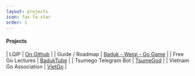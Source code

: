 ```yaml
---
layout: projects
icon: fas fa-star
order: 1
---
```


#### Projects

| LQIP | [On Github](https://github.com/SoumyaK4/LQIP-base64) |
| Guide / Roadmap | [Baduk - Weiqi - Go Game](https://weiqi.soumyak4.in) |
| Free Go Lectures | [BadukTube](https://baduktube.soumyak4.in) |
| Tsumego Telegram Bot | [TsumeGod](https://tsumegod.soumyak4.in) |
| Vietnam Go Association | [VietGo](https://viet-go.soumyak4.in) |
